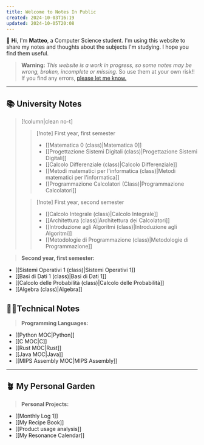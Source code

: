 ```yaml
---
title: Welcome to Notes In Public
created: 2024-10-03T16:19
updated: 2024-10-05T20:08
---
```

👋 **Hi**, I'm **Matteo**, a Computer Science student. I'm using this website to share my notes and thoughts about the subjects I'm studying. I hope you find them useful.

>**Warning:** *This website is a work in progress, so some notes may be wrong, broken, incomplete or missing*. So use them at your own risk!! If you find any errors, [please let me know.](https://github.com/rimaout/Notes-In-Public/issues/new/choose)

---

## 📚 University Notes

>[!column|clean no-t]
>
>>[!note] First year, first semester
>>- [[Matematica 0 (class)|Matematica 0]]
>>- [[Progettazione Sistemi Digitali (class)|Progettazione Sistemi Digitali]]
>>- [[Calcolo Differenziale (class)|Calcolo Differenziale]]
>>- [[Metodi matematici per l'informatica (class)|Metodi matematici per l'informatica]]
>>- [[Programmazione Calcolatori (Class)|Programmazione Calcolatori]]
>
>>[!note] First year, second semester
>>- [[Calcolo Integrale (class)|Calcolo Integrale]]
>>- [[Architettura (class)|Architettura dei Calcolatori]]
>>- [[Introduzione agli Algoritmi (class)|Introduzione agli Algoritmi]]
>>- [[Metodologie di Programmazione (class)|Metodologie di Programmazione]]

>**Second year, first semester:**
- [[Sistemi Operativi 1 (class)|Sistemi Operativi 1]]
- [[Basi di Dati 1 (class)|Basi di Dati 1]]
- [[Calcolo delle Probabilità (class)|Calcolo delle Probabilità]]
- [[Algebra (class)|Algebra]]


## 👨‍💻Technical Notes

>**Programming  Languages:**
- [[Python MOC|Python]]
- [[C MOC|C]]
- [[Rust MOC|Rust]]
- [[Java MOC|Java]]
- [[MIPS Assembly MOC|MIPS Assembly]]

---
## 🪴 My Personal Garden

>**Personal Projects:**
- [[Monthly Log 1]]
- [[My Recipe Book]]
- [[Product usage analysis]]
- [[My Resonance Calendar]]
